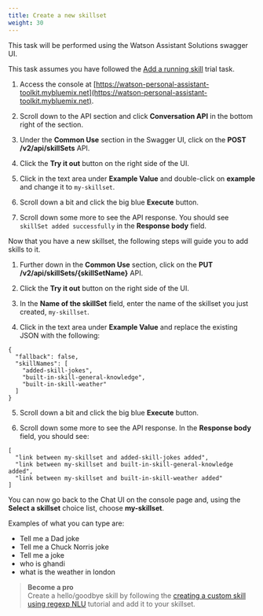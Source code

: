```yaml
---
title: Create a new skillset
weight: 30
---
```


This task will be performed using the Watson Assistant Solutions swagger UI. 

This task assumes you have followed the [Add a running skill]({{site.baseur}}/trial/add-running-skill/) trial task.

1. Access the console at [https://watson-personal-assistant-toolkit.mybluemix.net](https://watson-personal-assistant-toolkit.mybluemix.net).

2. Scroll down to the API section and click **Conversation API** in the bottom right of the section.

3. Under the **Common Use** section in the Swagger UI, click on the **POST /v2/api/skillSets** API.

4. Click the **Try it out** button on the right side of the UI.

5. Click in the text area under **Example Value** and double-click on **example** and change it to `my-skillset`.

6. Scroll down a bit and click the big blue **Execute** button.

7. Scroll down some more to see the API response.  You should see `skillSet added successfully` in the **Response body** field.

Now that you have a new skillset, the following steps will guide you to add skills to it.

1. Further down in the **Common Use** section, click on the **PUT /v2/api/skillSets/{skillSetName}** API.

2. Click the **Try it out** button on the right side of the UI.

3. In the **Name of the skillSet** field, enter the name of the skillset you just created, `my-skillset`.

4. Click in the text area under **Example Value** and replace the existing JSON with the following: <br>
```
{
  "fallback": false,
  "skillNames": [
    "added-skill-jokes",
    "built-in-skill-general-knowledge",
    "built-in-skill-weather"
  ]
}
```

5. Scroll down a bit and click the big blue **Execute** button.

6. Scroll down some more to see the API response.  In the **Response body** field, you should see: <br>
```
[
  "link between my-skillset and added-skill-jokes added",
  "link between my-skillset and built-in-skill-general-knowledge added",
  "link between my-skillset and built-in-skill-weather added"
]
```

You can now go back to the Chat UI on the console page and, using the **Select a skillset** choice list, choose **my-skillset**.

Examples of what you can type are:
- Tell me a Dad joke
- Tell me a Chuck Norris joke
- Tell me a joke
- who is ghandi
- what is the weather in london

>**Become a pro**<br>
Create a hello/goodbye skill by following the [creating a custom skill using regexp NLU]({{site.baseurl}}/skills/build-skill/) tutorial and add it to your skillset.
